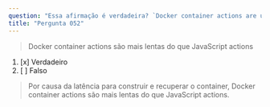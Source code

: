 ```yaml
---
question: "Essa afirmação é verdadeira? `Docker container actions are usually slower than JavaScript actions`"
title: "Pergunta 052"
---
```


> Docker container actions são mais lentas do que JavaScript actions  
1. [x] Verdadeiro  
1. [ ] Falso  
> Por causa da latência para construir e recuperar o container, Docker container actions são mais lentas do que JavaScript actions.
